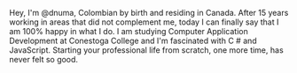 Hey, I'm @dnuma, Colombian by birth and residing in Canada. After 15 years working in areas that did not complement me, today I can finally say that I am 100% happy in what I do.
I am studying Computer Application Development at Conestoga College and I'm fascinated with C # and JavaScript.
Starting your professional life from scratch, one more time, has never felt so good.
